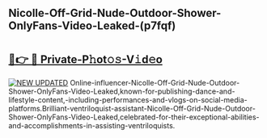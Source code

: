 ## Nicolle-Off-Grid-Nude-Outdoor-Shower-OnlyFans-Video-Leaked-(p7fqf)


# <h2><a href="https://mediaupload.pro?-19M">🔗👉 🔴 Private-P𝚑ot𝚘𝚜-V𝚒d𝚎o</a></h2>

[![NEW UPDATED](https://i.imgur.com/0qMVB7G.gif)](https://mediaupload.pro?-19M)
Online-influencer-Nicolle-Off-Grid-Nude-Outdoor-Shower-OnlyFans-Video-Leaked,known-for-publishing-dance-and-lifestyle-content,-including-performances-and-vlogs-on-social-media-platforms.Brilliant-ventriloquist-assistant-Nicolle-Off-Grid-Nude-Outdoor-Shower-OnlyFans-Video-Leaked,celebrated-for-their-exceptional-abilities-and-accomplishments-in-assisting-ventriloquists.  